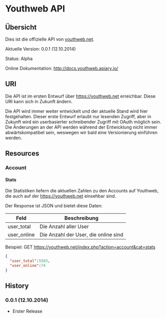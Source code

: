 # Youthweb API

## Übersicht

Dies ist die offizielle API von [youthweb.net](https://youthweb.net).

Aktuelle Version: 0.0.1 (12.10.2014)

Status: Alpha

Online Dokumentation: http://docs.youthweb.apiary.io/

## URI

Die API ist im ersten Entwurf über https://youthweb.net erreichbar. Diese URI kann sich in Zukunft ändern.

Die API wird immer weiter entwickelt und der aktuelle Stand wird hier festgehalten. Dieser erste Entwurf erlaubt nur lesenden Zugriff, aber in Zukunft wird ein userbasierter schreibender Zugriff mit OAuth möglich sein. Die Änderungen an der API werden während der Entwicklung nicht immer abwärtskompatibel sein, weswegen wir bald eine Versionierung einführen werden.

## Resources

### Account

#### Stats

Die Statistiken liefern die aktuellen Zahlen zu den Accounts auf Youthweb, die auch auf der https://youthweb.net einsehbar sind.

Der Response ist JSON und bietet diese Daten:

Feld | Beschreibung
-----|-------------
user_total | Die Anzahl aller User
user_online | Die Anzahl der User, die online sind

Beispiel: GET https://youthweb.net/index.php?action=account&cat=stats

```json
{
  "user_total":5503,
  "user_online":74
}
```

## History

### 0.0.1 (12.10.2014)

* Erster Release
